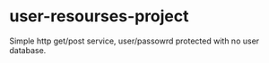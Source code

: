 # user-resourses-project
Simple http get/post service, user/passowrd protected with no user database.
